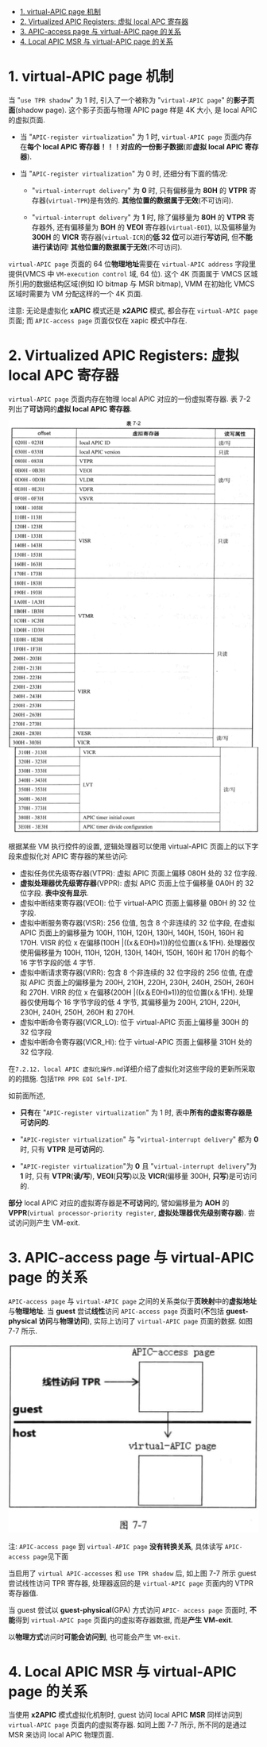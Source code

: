 
<!-- @import "[TOC]" {cmd="toc" depthFrom=1 depthTo=6 orderedList=false} -->

<!-- code_chunk_output -->

- [1. virtual-APIC page 机制](#1-virtual-apic-page-机制)
- [2. Virtualized APIC Registers: 虚拟 local APC 寄存器](#2-virtualized-apic-registers-虚拟-local-apc-寄存器)
- [3. APIC-access page 与 virtual-APIC page 的关系](#3-apic-access-page-与-virtual-apic-page-的关系)
- [4. Local APIC MSR 与 virtual-APIC page 的关系](#4-local-apic-msr-与-virtual-apic-page-的关系)

<!-- /code_chunk_output -->

# 1. virtual-APIC page 机制

当 "`use TPR shadow`" 为 1 时, 引入了一个被称为 "`virtual-APIC page`" 的**影子页面**(shadow page). 这个影子页面与物理 APIC page 样是 4K 大小, 是 local APIC 的虚拟页面.

* 当 "`APIC-register virtualization`" 为 1 时, `virtual-APIC page` 页面内存在**每个 local APIC 寄存器！！！**对应的一份**影子数据**(即**虚拟 local APIC 寄存器**).

* 当 "`APIC-register virtualization`" 为 0 时, 还细分有下面的情况:

    * "`virtual-interrupt delivery`" 为 **0** 时, 只有偏移量为 **80H** 的 **VTPR** 寄存器(`virtual-TPR`)是有效的. **其他位置的数据属于无效**(不可访问).

    * "`virtual-interrupt delivery`" 为 **1** 时, 除了偏移量为 **80H** 的 **VTPR** 寄存器外, 还有偏移量为 **BOH** 的 **VEOI** 寄存器(`virtual-EOI`), 以及偏移量为 **300H** 的 **VICR** 寄存器(`virtual-ICR`)的**低 32 位**可以进行**写访问**, 但**不能进行读访问**! **其他位置的数据属于无效**(不可访问).

`virtual-APIC page` 页面的 64 位**物理地址**需要在 `virtual-APIC address` 字段里提供(VMCS 中 `VM-execution control` 域, 64 位). 这个 4K 页面属于 VMCS 区城所引用的数据结构区域(例如 IO bitmap 与 MSR  bitmap), VMM 在初始化 VMCS 区域时需要为 VM 分配这样的一个 4K 页面.

注意: 无论是虚拟化 **xAPIC** 模式还是 **x2APIC** 模式, 都会存在 `virtual-APIC page` 页面; 而 `APIC-access page` 页面仅仅在 xapic 模式中存在.

# 2. Virtualized APIC Registers: 虚拟 local APC 寄存器

`virtual-APIC page` 页面内存在物理 local APIC 对应的一份虚拟寄存器. 表 7-2 列出了**可访问**的**虚拟 local APIC 寄存器**.

![2024-07-28-23-51-29.png](./images/2024-07-28-23-51-29.png)

根据某些 VM 执行控件的设置, 逻辑处理器可以使用 virtual-APIC 页面上的以下字段来虚拟化对 APIC 寄存器的某些访问:

* 虚拟任务优先级寄存器(VTPR): 虚拟 APIC 页面上偏移 080H 处的 32 位字段.
* **虚拟处理器优先级寄存器**(VPPR): 虚拟 APIC 页面上位于偏移量 0A0H 的 32 位字段. **表中没有显示**.
* 虚拟中断结束寄存器(VEOI): 位于 virtual-APIC 页面上偏移量 0B0H 的 32 位字段.
* 虚拟中断服务寄存器(VISR): 256 位值, 包含 8 个非连续的 32 位字段, 在虚拟 APIC 页面上的偏移量为 100H, 110H, 120H, 130H, 140H, 150H, 160H 和 170H.  VISR 的位 x 在偏移(100H |((x＆E0H)»1))的位位置(x＆1FH). 处理器仅使用偏移量为 100H, 110H, 120H, 130H, 140H, 150H, 160H 和 170H 的每个 16 字节字段的低 4 字节.
* 虚拟中断请求寄存器(VIRR): 包含 8 个非连续的 32 位字段的 256 位值, 在虚拟 APIC 页面上的偏移量为 200H, 210H, 220H, 230H, 240H, 250H, 260H 和 270H.  VIRR 的位 x 在偏移(200H |((x＆E0H)»1))的位位置(x＆1FH). 处理器仅使用每个 16 字节字段的低 4 字节, 其偏移量为 200H, 210H, 220H, 230H, 240H, 250H, 260H 和 270H.
* 虚拟中断命令寄存器(VICR_LO): 位于 virtual-APIC 页面上偏移量 300H 的 32 位字段
* 虚拟中断命令寄存器(VICR_HI): 位于 virtual-APIC 页面上偏移量 310H 处的 32 位字段.

在`7.2.12. local APIC 虚拟化操作.md`详细介绍了虚拟化对这些字段的更新所采取的的措施. 包括`TPR PPR EOI Self-IPI`.

如前面所述,

* **只有**在 "`APIC-register virtualization`" 为 1 时, 表中**所有的虚拟寄存器是可访问的**.

* "`APIC-register virtualization`" 与 "`virtual-interrupt delivery`" 都为 **0** 时, 只有 **VTPR** 是**可访问**的.

* "`APIC-register virtualization`"为 **0** 且 "`virtual-interrupt delivery`"为 **1** 时, 只有 **VTPR**(**读/写**), **VEOI**(**只写**)以及 **VICR**(偏移量 300H, **只写**)是可访问的.

**部分** local APIC 对应的虚拟寄存器是**不可访问**的, 譬如偏移量为 **AOH** 的 **VPPR**(`virtual processor-priority register`, **虚拟处理器优先级别寄存器**). 尝试访问则产生 VM-exit.

# 3. APIC-access page 与 virtual-APIC page 的关系

`APIC-access page` 与 `virtual-APIC page` 之间的关系类似于**页映射**中的**虚拟地址**与**物理地址**. 当 **guest** 尝试**线性**访问 `APIC-access page` 页面时(**不**包括 **guest-physical 访问**与**物理访问**), 实际上访问了 `virtual-APIC page` 页面的数据. 如图 7-7 所示.

![2021-01-03-13-49-02.png](./images/2021-01-03-13-49-02.png)

注: `APIC-access page` 到 `virtual-APIC page` **没有转换关系**, 具体读写 `APIC-access page`见下面

当启用了 `virtual APIC-accesses` 和 `use TPR shadow` 后, 如上图 7-7 所示 guest 尝试线性访问 TPR 寄存器, 处理器返回的是 `virtual-APIC page` 页面内的 VTPR 寄存器值.

当 guest 尝试以 **guest-physical**(GPA) 方式访问 `APIC- access page` 页面时, **不能**得到 `virtual-APIC page` 页面内的虚拟寄存器数据, 而是**产生 VM-exit**.

以**物理方式**访问时**可能会访问到**, 也可能会产生 `VM-exit`.

# 4. Local APIC MSR 与 virtual-APIC page 的关系

当使用 **x2APIC** 模式虚拟化机制时, guest 访问 local APIC **MSR** 同样访问到 `virtual-APIC page` 页面内的虚拟寄存器. 如同上图 7-7 所示, 所不同的是通过 MSR 来访问 local APIC 物理页面.
